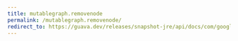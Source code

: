 ```yaml
---
title: mutablegraph.removenode
permalink: /mutablegraph.removenode/
redirect_to: https://guava.dev/releases/snapshot-jre/api/docs/com/google/common/graph/MutableGraph.html#removeNode-N-
---
```


